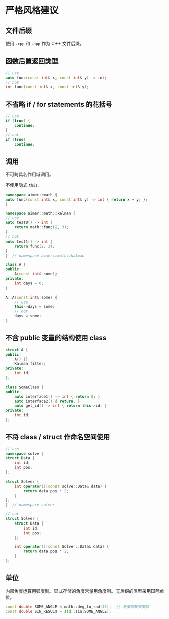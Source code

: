 # 严格风格建议

## 文件后缀

使用 `.cpp` 和 `.hpp` 作为 C++ 文件后缀。

## 函数后置返回类型

```cpp
// use
auto func(const int& x, const int& y) -> int;
// not 
int func(const int& x, const int& y);
```

## 不省略 if / for statements 的花括号

```cpp
// use
if (true) {
    continue;
}
// not
if (true)
    continue;
```

## 调用

不可跨具名作用域调用。

不使用隐式 `this`.

```cpp
namespace aimer::math {
auto func(const int& x, const int& y) -> int { return x + y; };
}

namespace aimer::math::kalman {
// use
auto test0() -> int {
    return math::func(2, 3);
}
// not
auto test1() -> int {
    return func(2, 3);
}
}  // namespace aimer::math::kalman

class A {
public:
    A(const int& some);
private: 
    int days = 0;
}

A::A(const int& some) {
    // use
    this->days = some;
    // not
    days = some;
}
```

## 不含 public 变量的结构使用 class

```cpp
struct A {
public:
    A() {}
    Kalman filter;
private:
    int id;
};

class SomeClass {
public:
    auto interface1() -> int { return 0; }
    auto interface2() { return; }
    auto get_id() -> int { return this->id; }
private:
    int id;
};
```

## 不将 class / struct 作命名空间使用

```cpp
// use
namespace solve {
struct Data {
    int id;
    int pos;
};

struct Solver {
    int operator()(const solve::Data& data) {
        return data.pos * 2;
    }
};
}  // namespace solver

// not
struct Solver {
    struct Data {
        int id;
        int pos;
    };

    int operator()(const Solver::Data& data) {
        return data.pos * 2;
    }
};
```

## 单位

内部角度运算用弧度制。显式存储的角度常量用角度制。无后缀的类型采用国际单位。

```cpp
const double SOME_ANGLE = math::deg_to_rad(45);  // 角度制转弧度制
const double SIN_RESULT = std::sin(SOME_ANGLE);
```
